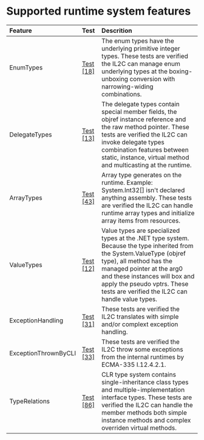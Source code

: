 # Supported runtime system features


Feature | Test | Descrition
|:---|:---|:---|
| EnumTypes | [Test [18]](tests/IL2C.Core.Test.Target/RuntimeSystems/EnumTypes) | The enum types have the underlying primitive integer types. These tests are verified the IL2C can manage enum underlying types at the boxing-unboxing conversion with narrowing-widing combinations. |
| DelegateTypes | [Test [13]](tests/IL2C.Core.Test.Target/RuntimeSystems/DelegateTypes) | The delegate types contain special member fields, the objref instance reference and the raw method pointer. These tests are verified the IL2C can invoke delegate types combination features between static, instance, virtual method and multicasting at the runtime. |
| ArrayTypes | [Test [43]](tests/IL2C.Core.Test.Target/RuntimeSystems/ArrayTypes) | Array type generates on the runtime. Example: System.Int32[] isn't declared anything assembly. These tests are verified the IL2C can handle runtime array types and initialize array items from resources. |
| ValueTypes | [Test [12]](tests/IL2C.Core.Test.Target/RuntimeSystems/ValueTypes) | Value types are specialized types at the .NET type system. Because the type inherited from the System.ValueType (objref type), all method has the managed pointer at the arg0 and these instances will box and apply the pseudo vptrs. These tests are verified the IL2C can handle value types. |
| ExceptionHandling | [Test [31]](tests/IL2C.Core.Test.Target/RuntimeSystems/ExceptionHandling) | These tests are verified the IL2C translates with simple and/or complext exception handling. |
| ExceptionThrownByCLI | [Test [33]](tests/IL2C.Core.Test.Target/RuntimeSystems/ExceptionThrownByCLI) | These tests are verified the IL2C throw some exceptions from the internal runtimes by ECMA-335 I.12.4.2.1. |
| TypeRelations | [Test [86]](tests/IL2C.Core.Test.Target/RuntimeSystems/TypeRelations) | CLR type system contains single-inheritance class types and multiple-implementation interface types. These tests are verified the IL2C can handle the member methods both simple instance methods and complex overriden virtual methods. |
